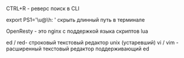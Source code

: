 CTRL+R - реверс поиск в CLI

export PS1='\u@\h: ' скрыть длинный путь в терминале

OpenResty - это nginx с поддержкой языка скриптов lua

ed / red- строковый текстовый редактор unix (устаревший)
vi / vim - расширенный текстовый редактор поддерживающий ed

